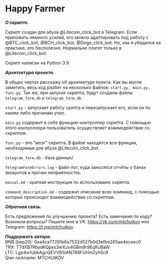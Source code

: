 # Happy Farmer #

***О скрипте.***   

Скрипт создан для абуза @Litecoin_click_bot в Telegram. Если приложить немного усилий, его можно адаптировать под работу с @BTC_click_bot, @BCH_click_bot, @Doge_click_bot.   Но, как я убедился на практике, это бесполезно. Нормально платят только в @Litecoin_click_bot.   
 
Скрипт написан на Python 3.9
  
***Архитектура проекта.***  

В общих чертах расскажу об архитектуре поекта. Как вы могли заметить, весь код разбит на несколько файлов: ```start.py, main.py, func.py```. Так же, при запуске скрипта, будут созданы файлы  ```telegram_farm.db``` и ```telegram_farm.db```.    

```start.py``` - запускает работу срипта и перезапускает его, если он по  каким-либо причинам упал.  

```main.py``` содержит в себе функцию-контроллер скрипта. С помощью этого контроллера пользователь осуществляет взаимодействие со скриптом.

```func.py``` - это "мозг" скрипта. В файле находятся все функции, необходимые для абуза @Litecoin_click_bot.  

```telegram_farm.db``` - база данных/

```TelegramFarmErrors.log``` - файл-лог, куда заносятся отчёты о банах аккаунтов и прочих неприятностях.

```manual.md``` - краткая инструкция по использоваию скрипта.

```command_description.md``` - содержит описание всех комманд, с помощью которых происходит взаимодействие со скриптом.
  
  
***Обратная связь.***   

Есть предложения по улучшению проекта? Есть замечания по коду? Возникли вопросы? Пишите мне в   VK: https://vk.com/mtchuikov или Telegram: https://t.me/mtchuikov.  
  
  
***Поддержать автора.***  
BNB (bep20): 0xa4ca77291e6a7532d527b0d3efbe265ae4eceec0  
TRX: TTdXB7RbydKQpxs3wXJx4GBm9r9EqKuBaW  
LTC: Lgp4w1ubkAgcQEVVBSiAN788FUHmZyh5c9  
Qiwi nickname: MTCHUIKOV
